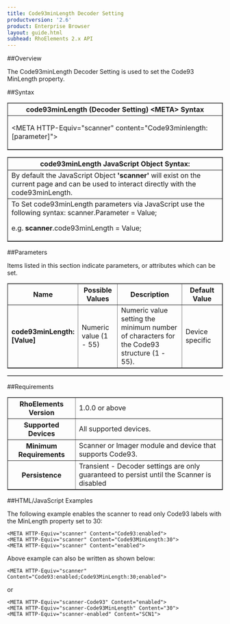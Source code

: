```yaml
---
title: Code93minLength Decoder Setting
productversion: '2.6'
product: Enterprise Browser
layout: guide.html
subhead: RhoElements 2.x API
---
```


##Overview

The Code93minLength Decoder Setting is used to set the Code93 MinLength property.

##Syntax

<table class="facelift" style="width:100%" border="1" padding="5px"> <tr><th class="tableHeading">code93minLength (Decoder Setting) &lt;META&gt; Syntax
</th></tr><tr><td class="clsSyntaxCells clsOddRow"><p>&lt;META HTTP-Equiv="scanner" content="Code93minlength:[parameter]"&gt;</p></td></tr></table>
<table class="facelift" style="width:100%" border="1" padding="5px"> <tr><th class="tableHeading">code93minLength JavaScript Object Syntax:</th></tr><tr><td class="clsSyntaxCells clsOddRow">
By default the JavaScript Object <b>'scanner'</b> will exist on the current page and can be used to interact directly with the code93minLength.
</td></tr><tr><td class="clsSyntaxCells clsEvenRow">
To Set code93minLength parameters via JavaScript use the following syntax: scanner.Parameter = Value;
<P />e.g. <b>scanner</b>.code93minLength = Value;
</td></tr></table>

##Parameters


Items listed in this section indicate parameters, or attributes which can be set.
<table class="facelift" style="width:100%" border="1" padding="5px"> <col width="20%" /><col width="20%" /><col width="38%" /><col width="22%" /><tr><th class="tableHeading">Name</th><th class="tableHeading">Possible Values</th><th class="tableHeading">Description</th><th class="tableHeading">Default Value</th></tr><tr><td class="clsSyntaxCells clsOddRow"><b>code93minLength:[Value]
</b></td><td class="clsSyntaxCells clsOddRow">Numeric value (1 - 55)</td><td class="clsSyntaxCells clsOddRow">Numeric value setting the minimum number of characters for the Code93 structure (1 - 55).</td><td class="clsSyntaxCells clsOddRow">Device specific</td></tr></table>
<table class="facelift" style="width:100%" border="1" padding="5px"> <col width="78%" /><col width="8%" /><col width="1%" /><col width="5%" /><col width="1%" /><col width="5%" /><col width="2%" /></table>





##Requirements

<table class="facelift" style="width:100%" border="1" padding="5px"> <tr><th class="tableHeading">RhoElements Version</th><td class="clsSyntaxCell clsEvenRow">1.0.0 or above
</td></tr><tr><th class="tableHeading">Supported Devices</th><td class="clsSyntaxCell clsOddRow">All supported devices.</td></tr><tr><th class="tableHeading">Minimum Requirements</th><td class="clsSyntaxCell clsOddRow">Scanner or Imager module and device that supports Code93.</td></tr><tr><th class="tableHeading">Persistence</th><td class="clsSyntaxCell clsEvenRow">Transient - Decoder settings are only guaranteed to persist until the Scanner is disabled</td></tr></table>


##HTML/JavaScript Examples

The following example enables the scanner to read only Code93 labels with the MinLength property set to 30:

	<META HTTP-Equiv="scanner" Content="Code93:enabled">
	<META HTTP-Equiv="scanner" Content="Code93MinLength:30">
	<META HTTP-Equiv="scanner" Content="enabled">
	
Above example can also be written as shown below:

	<META HTTP-Equiv="scanner" Content="Code93:enabled;Code93MinLength:30;enabled">
	
or

	<META HTTP-Equiv="scanner-Code93" Content="enabled">
	<META HTTP-Equiv="scanner-Code93MinLength" Content="30">
	<META HTTP-Equiv="scanner-enabled" Content="SCN1">
	





